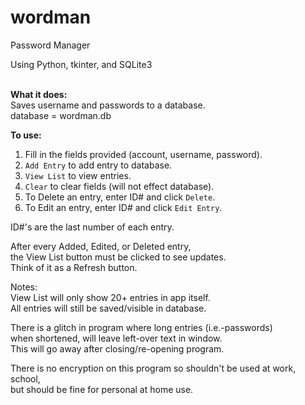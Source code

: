 # wordman
Password Manager

Using Python, tkinter, and SQLite3  
<br>

**What it does:**  
Saves username and passwords to a database.  
database = wordman.db  

**To use:**  
1. Fill in the fields provided (account, username, password).  
2. `Add Entry` to add entry to database.  
3. `View List` to view entries.  
4. `Clear` to clear fields (will not effect database).  
5. To Delete an entry, enter ID# and click `Delete`.  
6. To Edit an entry, enter ID# and click `Edit Entry`.  

ID#'s are the last number of each entry.  

After every Added, Edited, or Deleted entry,  
the View List button must be clicked to see updates.  
Think of it as a Refresh button.  


Notes:   
View List will only show 20+ entries in app itself.  
All entries will still be saved/visible in database.  

There is a glitch in program where long entries (i.e.-passwords)  
when shortened, will leave left-over text in window.  
This will go away after closing/re-opening program.  

There is no encryption on this program so shouldn't be used at work, school,   
but should be fine for personal at home use.  

